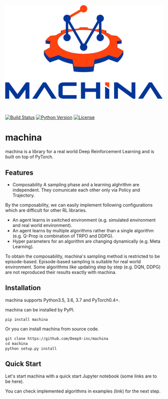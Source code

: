 <div align="center"><img src="assets/machina_logo.jpg" width="800"/></div>

<br />
<br />

[![Build Status](https://travis-ci.com/DeepX-inc/machina.svg?token=xZEqXwSaqc7xZ2saWZa2&branch=master)](https://travis-ci.com/DeepX-inc/machina)
[![Python Version](https://img.shields.io/pypi/pyversions/Django.svg)](https://github.com/DeepX-inc/machina)
[![License](https://img.shields.io/badge/license-MIT-blue.svg)](https://github.com/DeepX-inc/machina/blob/master/LICENSE)

# machina

machina is a library for a real world Deep Reinforcement Learning and is built on top of PyTorch.

## Features
+ Composability
  A sampling phase and a learning alghrithm are independent. They comunicate each other only via Policy and Trajectory.

By the composability, we can easily implement following configurations which are difficult for other RL libraries.
+ An agent learns in switched environment (e.g. simulated environment and real world environment).
+ An agent learns by multiple algorithms rather than a single algorithm (e.g. Q-Prop is combination of TRPO and DDPG).
+ Hyper parameters for an algorithm are changing dynamically (e.g. Meta Learning).

To obtain the composability, machina's sampling method is restricted to be episode-based. Episode-based sampling is suitable for real world environment. Some algorithms like updating step by step (e.g. DQN, DDPG) are not reproduced their results exactly with machina.


## Installation

machina supports Python3.5, 3.6, 3.7 and PyTorch0.4+.

machina can be installed by PyPI.
```
pip install machina
```

Or you can install machina from source code.
```
git clone https://github.com/DeepX-inc/machina
cd machina
python setup.py install
```

## Quick Start
Let's start machina with a quick start Jupyter notebook (some links are to be here).

You can check implemented algorithms in examples (link) for the next step.



